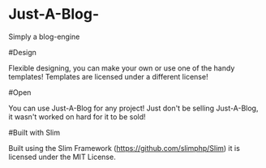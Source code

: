 # Just-A-Blog-
Simply a blog-engine 

#Design

Flexible designing, you can make your own or use one of the handy templates!
Templates are licensed under a different license!

#Open

You can use Just-A-Blog for any project! Just don't be selling Just-A-Blog, it wasn't worked on hard for it to be sold!

#Built with Slim

Built using the Slim Framework (https://github.com/slimphp/Slim) it is licensed under the MIT License.
